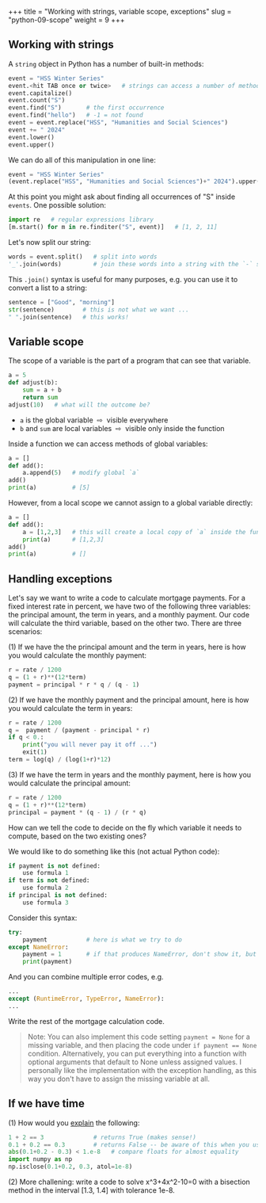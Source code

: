 +++
title = "Working with strings, variable scope, exceptions"
slug = "python-09-scope"
weight = 9
+++

## Working with strings

A `string` object in Python has a number of built-in methods:

```py
event = "HSS Winter Series"
event.<hit TAB once or twice>   # strings can access a number of methods = functions
event.capitalize()
event.count("S")
event.find("S")       # the first occurrence
event.find("hello")   # -1 = not found
event = event.replace("HSS", "Humanities and Social Sciences")
event += " 2024"
event.lower()
event.upper()
```

We can do all of this manipulation in one line:

```py
event = "HSS Winter Series"
(event.replace("HSS", "Humanities and Social Sciences")+" 2024").upper()
```

At this point you might ask about finding all occurrences of "S" inside `events`. One possible solution:

```py
import re   # regular expressions library
[m.start() for m in re.finditer("S", event)]   # [1, 2, 11]
```

Let's now split our string:

```py
words = event.split()   # split into words
'_'.join(words)         # join these words into a string with the `-` separator
```

This `.join()` syntax is useful for many purposes, e.g. you can use it to convert a list to a string:

```py
sentence = ["Good", "morning"]
str(sentence)        # this is not what we want ...
" ".join(sentence)   # this works!
```









## Variable scope

The scope of a variable is the part of a program that can see that variable.

```py
a = 5
def adjust(b):
	sum = a + b
    return sum
adjust(10)   # what will the outcome be?
```

* `a` is the global variable &nbsp;⇨&nbsp; visible everywhere
* `b` and `sum` are local variables &nbsp;⇨&nbsp; visible only inside the function

Inside a function we can access methods of global variables:

```py
a = []
def add():
    a.append(5)   # modify global `a`
add()
print(a)          # [5]
```

However, from a local scope we cannot assign to a global variable directly:

```py
a = []
def add():
    a = [1,2,3]   # this will create a local copy of `a` inside the function
    print(a)      # [1,2,3]
add()
print(a)          # []
```






## Handling exceptions

Let's say we want to write a code to calculate mortgage payments. For a fixed interest rate in percent, we
have two of the following three variables: the principal amount, the term in years, and a monthly payment. Our
code will calculate the third variable, based on the other two. There are three scenarios:

(1) If we have the the principal amount and the term in years, here is how you would calculate the monthly
payment:

```py
r = rate / 1200
q = (1 + r)**(12*term)
payment = principal * r * q / (q - 1)
```

(2) If we have the monthly payment and the principal amount, here is how you would calculate the term in years:

```py
r = rate / 1200
q =  payment / (payment - principal * r)
if q < 0.:
    print("you will never pay it off ...")
    exit(1)
term = log(q) / (log(1+r)*12)
```

(3) If we have the term in years and the monthly payment, here is how you would calculate the principal amount:

```py
r = rate / 1200
q = (1 + r)**(12*term)
principal = payment * (q - 1) / (r * q)
```

How can we tell the code to decide on the fly which variable it needs to compute, based on the two existing ones?

We would like to do something like this (not actual Python code):

```py
if payment is not defined:
    use formula 1
if term is not defined:
    use formula 2
if principal is not defined:
    use formula 3
```

Consider this syntax:

```py
try:
    payment           # here is what we try to do
except NameError:
    payment = 1       # if that produces NameError, don't show it, but do this instead
	print(payment)
```

And you can combine multiple error codes, e.g.

```py
...
except (RuntimeError, TypeError, NameError):
...
```

Write the rest of the mortgage calculation code.

> Note: You can also implement this code setting `payment = None` for a missing variable, and then placing the
> code under `if payment == None` condition. Alternatively, you can put everything into a function with
> optional arguments that default to None unless assigned values. I personally like the implementation with
> the exception handling, as this way you don't have to assign the missing variable at all.









## If we have time

(1) How would you [explain](./solau.md) the following:

```py
1 + 2 == 3              # returns True (makes sense!)
0.1 + 0.2 == 0.3        # returns False -- be aware of this when you use conditionals
abs(0.1+0.2 - 0.3) < 1.e-8   # compare floats for almost equality
import numpy as np
np.isclose(0.1+0.2, 0.3, atol=1e-8)
```

(2) More challening: write a code to solve x^3+4x^2-10=0 with a bisection method in the interval
    [1.3, 1.4] with tolerance 1e-8.
